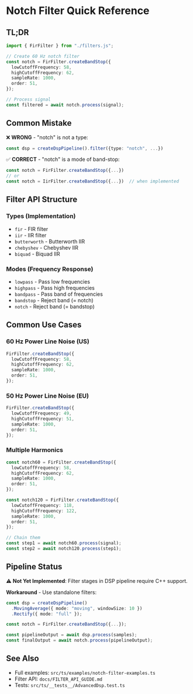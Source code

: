 # Notch Filter Quick Reference

## TL;DR

```typescript
import { FirFilter } from "./filters.js";

// Create 60 Hz notch filter
const notch = FirFilter.createBandStop({
  lowCutoffFrequency: 58,
  highCutoffFrequency: 62,
  sampleRate: 1000,
  order: 51,
});

// Process signal
const filtered = await notch.process(signal);
```

## Common Mistake

❌ **WRONG** - "notch" is not a type:

```typescript
const dsp = createDspPipeline().filter({type: "notch", ...})
```

✅ **CORRECT** - "notch" is a mode of band-stop:

```typescript
const notch = FirFilter.createBandStop({...})
// or
const notch = IirFilter.createBandStop({...})  // when implemented
```

## Filter API Structure

### Types (Implementation)

- `fir` - FIR filter
- `iir` - IIR filter
- `butterworth` - Butterworth IIR
- `chebyshev` - Chebyshev IIR
- `biquad` - Biquad IIR

### Modes (Frequency Response)

- `lowpass` - Pass low frequencies
- `highpass` - Pass high frequencies
- `bandpass` - Pass band of frequencies
- `bandstop` - Reject band (= notch)
- `notch` - Reject band (= bandstop)

## Common Use Cases

### 60 Hz Power Line Noise (US)

```typescript
FirFilter.createBandStop({
  lowCutoffFrequency: 58,
  highCutoffFrequency: 62,
  sampleRate: 1000,
  order: 51,
});
```

### 50 Hz Power Line Noise (EU)

```typescript
FirFilter.createBandStop({
  lowCutoffFrequency: 49,
  highCutoffFrequency: 51,
  sampleRate: 1000,
  order: 51,
});
```

### Multiple Harmonics

```typescript
const notch60 = FirFilter.createBandStop({
  lowCutoffFrequency: 58,
  highCutoffFrequency: 62,
  sampleRate: 1000,
  order: 51,
});

const notch120 = FirFilter.createBandStop({
  lowCutoffFrequency: 118,
  highCutoffFrequency: 122,
  sampleRate: 1000,
  order: 51,
});

// Chain them
const step1 = await notch60.process(signal);
const step2 = await notch120.process(step1);
```

## Pipeline Status

⚠️ **Not Yet Implemented**: Filter stages in DSP pipeline require C++ support.

**Workaround** - Use standalone filters:

```typescript
const dsp = createDspPipeline()
  .MovingAverage({ mode: "moving", windowSize: 10 })
  .Rectify({ mode: "full" });

const notch = FirFilter.createBandStop({...});

const pipelineOutput = await dsp.process(samples);
const finalOutput = await notch.process(pipelineOutput);
```

## See Also

- Full examples: `src/ts/examples/notch-filter-examples.ts`
- Filter API: `docs/FILTER_API_GUIDE.md`
- Tests: `src/ts/__tests__/AdvancedDsp.test.ts`
